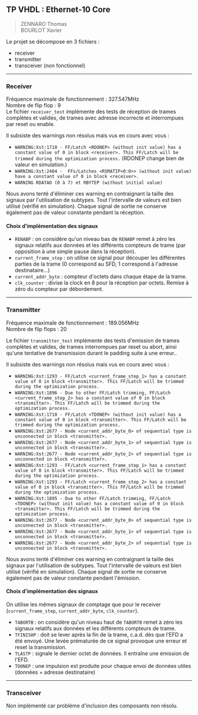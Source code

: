 ## TP VHDL : Ethernet-10 Core

> ZENNARO Thomas <br>
> BOURLOT Xavier <br>

Le projet se décompose en 3 fichiers : 
 - receiver
 - transmitter
 - transceiver (non fonctionnel)
---
### Receiver

Fréquence maximale de fonctionnement : 327.547MHz <br>
Nombre de flip flop : 9 <br>
Le fichier `receiver_test` implémente des tests de réception de trames complètes et valides, de trames avec adresse incorrecte et interrompues par reset ou enable.

Il subsiste des warnings non résolus mais vus en cours avec vous : 
 - `WARNING:Xst:1710 - FF/Latch <RDONEP> (without init value) has a constant value of 0 in block <receiver>. This FF/Latch will be trimmed during the optimization process.` (RDONEP change bien de valeur en simulation.)
 - `WARNING:Xst:2404 -  FFs/Latches <RSMATIP<0:0>> (without init value) have a constant value of 0 in block <receiver>.`
 - `WARNING RDATAO (0 à 7) et RBYTEP (without initial value)`

Nous avons tenté d'éliminer ces warning en contraignant la taille des signaux par l'utilisation de subtypes. Tout l'intervalle de valeurs est bien utilisé (vérifié en simulation). Chaque signal de sortie ne conserve également pas de valeur constante pendant la réception.

#### Choix d'implémentation des signaux
 - `RENABP` : on considère qu'un niveau bas de `RENABP` remet à zéro les signaux relatifs aux données et les différents compteurs de trame (par opposition à une simple pause dans la réception).
 - `current_frame_step` : on utilise ce signal pour découper les différentes parties de la trame (0 correspond au SFD, 1 correspond à l'adresse destinataire...)
 - `current_addr_byte` : compteur d'octets dans chaque étape de la trame.
 - `clk_counter` : divise la clock en 8 pour la réception par octets. Remise à zéro du compteur par débordement.
 ---
### Transmitter

Fréquence maximale de fonctionnement : 189.056MHz <br>
Nombre de flip flops : 20 <br>

Le fichier `transmitter_test` implémente des tests d'emission de trames complètes et valides, de trames interrompues par reset ou abort, ainsi qu'une tentative de transmission durant le padding suite à une erreur..

Il subsiste des warnings non résolus mais vus en cours avec vous : 

 - `WARNING:Xst:1293 - FF/Latch <current_frame_step_1> has a constant value of 0 in block <transmitter>. This FF/Latch will be trimmed during the optimization process.`
 - `WARNING:Xst:1896 - Due to other FF/Latch trimming, FF/Latch <current_frame_step_2> has a constant value of 0 in block <transmitter>. This FF/Latch will be trimmed during the optimization process.`
 - `WARNING:Xst:1710 - FF/Latch <TDONEP> (without init value) has a constant value of 0 in block <transmitter>. This FF/Latch will be trimmed during the optimization process.`
 - `WARNING:Xst:2677 - Node <current_addr_byte_0> of sequential type is unconnected in block <transmitter>.`
 - `WARNING:Xst:2677 - Node <current_addr_byte_1> of sequential type is unconnected in block <transmitter>.`
 - `WARNING:Xst:2677 - Node <current_addr_byte_2> of sequential type is unconnected in block <transmitter>.`
 - `WARNING:Xst:1293 - FF/Latch <current_frame_step_1> has a constant value of 0 in block <transmitter>. This FF/Latch will be trimmed during the optimization process.`
 - `WARNING:Xst:1293 - FF/Latch <current_frame_step_2> has a constant value of 0 in block <transmitter>. This FF/Latch will be trimmed during the optimization process.`
 - `WARNING:Xst:1895 - Due to other FF/Latch trimming, FF/Latch <TDONEP> (without init value) has a constant value of 0 in block <transmitter>. This FF/Latch will be trimmed during the optimization process.`
 - `WARNING:Xst:2677 - Node <current_addr_byte_0> of sequential type is unconnected in block <transmitter>.`
 - `WARNING:Xst:2677 - Node <current_addr_byte_1> of sequential type is unconnected in block <transmitter>.`
 - `WARNING:Xst:2677 - Node <current_addr_byte_2> of sequential type is unconnected in block <transmitter>.`

Nous avons tenté d'éliminer ces warning en contraignant la taille des signaux par l'utilisation de subtypes. Tout l'intervalle de valeurs est bien utilisé (vérifié en simulation). Chaque signal de sortie ne conserve également pas de valeur constante pendant l'émission.

#### Choix d'implémentation des signaux

On utilise les mêmes signaux de comptage que pour le receiver (`current_frame_step`, `current_addr_byte`, `clk_counter`).
 - `TABORTB` : on considère qu'un niveau haut de `TABORTB` remet à zéro les signaux relatifs aux données et les différents compteurs de trame.
 - `TFINISHP` : doit se lever après la fin de la trame, c.a.d. dès que l'EFD a été envoyé. Une levée prématurée de ce signal provoque une erreur et reset la transmission.
 - `TLASTP` : signale le dernier octet de données. Il entraîne une émission de l'EFD.
 - `TDONEP` : une impulsion est produite pour chaque envoi de données utiles (données + adresse destinataire) 
---
### Transceiver

Non implémenté car problème d'inclusion des composants non résolu.
